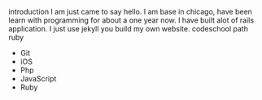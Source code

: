 introduction
I am just came to say hello. I am base in chicago, have been learn with programming for about a one year now. I have built alot of rails application. I just use jekyll you build my own website.
codeschool path ruby
* Git
* iOS
* Php
* JavaScript
* Ruby
